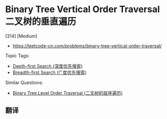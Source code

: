 # Binary Tree Vertical Order Traversal 二叉树的垂直遍历

[314] [Medium]

- https://leetcode-cn.com/problems/binary-tree-vertical-order-traversal/

Topic Tags:

- [Depth-first Search (深度优先搜索)](https://leetcode-cn.com/tag/depth-first-search/)
- [Breadth-first Search (广度优先搜索)](https://leetcode-cn.com/tag/breadth-first-search/)

Similar Questions:

- [Binary Tree Level Order Traversal (二叉树的层序遍历)](https://leetcode-cn.com/problems/binary-tree-level-order-traversal/)

## 翻译
